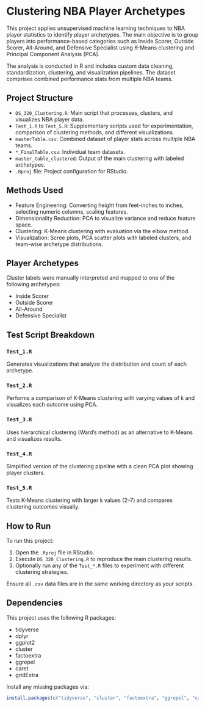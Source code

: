 # Clustering NBA Player Archetypes

This project applies unsupervised machine learning techniques to NBA player statistics to identify player archetypes. The main objective is to group players into performance-based categories such as Inside Scorer, Outside Scorer, All-Around, and Defensive Specialist using K-Means clustering and Principal Component Analysis (PCA).

The analysis is conducted in R and includes custom data cleaning, standardization, clustering, and visualization pipelines. The dataset comprises combined performance stats from multiple NBA teams.

## Project Structure

- `DS_320_Clustering.R`: Main script that processes, clusters, and visualizes NBA player data.
- `Test_1.R` to `Test_5.R`: Supplementary scripts used for experimentation, comparison of clustering methods, and different visualizations.
- `masterTable.csv`: Combined dataset of player stats across multiple NBA teams.
- `*_FinalTable.csv`: Individual team datasets.
- `master_table_clustered`: Output of the main clustering with labeled archetypes.
- `.Rproj` file: Project configuration for RStudio.

## Methods Used

- Feature Engineering: Converting height from feet-inches to inches, selecting numeric columns, scaling features.
- Dimensionality Reduction: PCA to visualize variance and reduce feature space.
- Clustering: K-Means clustering with evaluation via the elbow method.
- Visualization: Scree plots, PCA scatter plots with labeled clusters, and team-wise archetype distributions.

## Player Archetypes

Cluster labels were manually interpreted and mapped to one of the following archetypes:
- Inside Scorer
- Outside Scorer
- All-Around
- Defensive Specialist

## Test Script Breakdown

### `Test_1.R`
Generates visualizations that analyze the distribution and count of each archetype.

### `Test_2.R`
Performs a comparison of K-Means clustering with varying values of k and visualizes each outcome using PCA.

### `Test_3.R`
Uses hierarchical clustering (Ward’s method) as an alternative to K-Means and visualizes results.

### `Test_4.R`
Simplified version of the clustering pipeline with a clean PCA plot showing player clusters.

### `Test_5.R`
Tests K-Means clustering with larger k values (2–7) and compares clustering outcomes visually.

## How to Run

To run this project:
1. Open the `.Rproj` file in RStudio.
2. Execute `DS_320_Clustering.R` to reproduce the main clustering results.
3. Optionally run any of the `Test_*.R` files to experiment with different clustering strategies.

Ensure all `.csv` data files are in the same working directory as your scripts.

## Dependencies

This project uses the following R packages:

- tidyverse
- dplyr
- ggplot2
- cluster
- factoextra
- ggrepel
- caret
- gridExtra

Install any missing packages via:

```R
install.packages(c("tidyverse", "cluster", "factoextra", "ggrepel", "caret", "gridExtra"))
```
